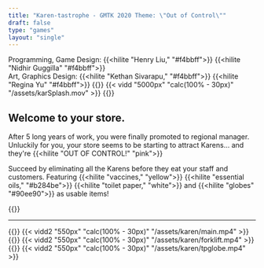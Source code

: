 ```yaml
---
title: "Karen-tastrophe - GMTK 2020 Theme: \"Out of Control\""
draft: false
type: "games"
layout: "single"
---
```

Programming, Game Design: {{<hilite "Henry Liu," "#f4bbff">}} {{<hilite "Nidhir Guggilla" "#f4bbff">}}\
Art, Graphics Design: {{<hilite "Kethan Sivarapu," "#f4bbff">}} {{<hilite "Regina Yu" "#f4bbff">}}
{{<skip>}}
{{< vidd "5000px" "calc(100% - 30px)" "/assets/karSplash.mov" >}}
{{<skip>}}
## Welcome to your store.
After 5 long years of work, you were finally promoted to regional manager. Unluckily for you, your store seems to be starting to attract Karens... and they're {{<hilite "OUT OF CONTROL!" "pink">}}

Succeed by eliminating all the Karens before they eat your staff and customers.
Featuring {{<hilite "vaccines," "yellow">}} {{<hilite "essential oils," "#b284be">}}
{{<hilite "toilet paper," "white">}} and {{<hilite "globes" "#90ee90">}} as usable items!

{{<skip>}}
***
{{<skip>}}
{{< vidd2 "550px" "calc(100% - 30px)" "/assets/karen/main.mp4" >}}
{{<skip>}}
{{< vidd2 "550px" "calc(100% - 30px)" "/assets/karen/forklift.mp4" >}}
{{<skip>}}
{{< vidd2 "550px" "calc(100% - 30px)" "/assets/karen/tpglobe.mp4" >}}
